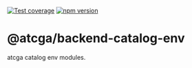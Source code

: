 [![Test coverage](https://codecov.io/gh/notaphplover/atcga/branch/main/graph/badge.svg?flag=%40atcga%2Fbackend-catalog-env)](https://codecov.io/gh/notaphplover/atcga/branch/main/graph/badge.svg?flag=%40atcga%2Fbackend-catalog-env)
[![npm version](https://img.shields.io/github/package-json/v/notaphplover/atcga?filename=packages%2Fbackend%2Fapps%2Fcatalog%2Fbackend-catalog-env%2Fpackage.json&style=plastic)](https://www.npmjs.com/package/@atcga/backend-catalog-env)

# @atcga/backend-catalog-env

atcga catalog env modules.
